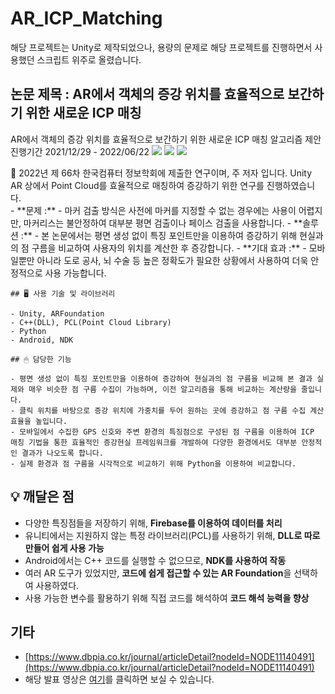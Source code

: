 # AR_ICP_Matching

해당 프로젝트는 Unity로 제작되었으나, 용량의 문제로 해당 프로젝트를 진행하면서 사용했던 스크립트 위주로 올렸습니다.

## 논문 제목 : AR에서 객체의 증강 위치를 효율적으로 보간하기 위한 새로운 ICP 매칭

AR에서 객체의 증강 위치를 효율적으로 보간하기 위한 새로운 ICP 매칭 알고리즘 제안
<br>진행기간 2021/12/29 - 2022/06/22
<img src="https://img.shields.io/badge/Unity-FFFFFF?style=for-the-badge&logo=Unity&logoColor=black">
<img src="https://img.shields.io/badge/Firebase-FFCA28?style=for-the-badge&logo=Firebase&logoColor=black">
<img src="https://img.shields.io/badge/Python-3776AB?style=for-the-badge&logo=Python&logoColor=white">

<aside>
📢 2022년 제 66차  한국컴퓨터 정보학회에 제출한 연구이며, 주 저자 입니다. 
Unity AR 상에서 Point Cloud를 효율적으로 매칭하여 증강하기 위한 연구를 진행하였습니다.

</aside>
- **문제 :**
    - 마커 검출 방식은 사전에 마커를 지정할 수 없는 경우에는 사용이 어렵지만, 마커리스는 불안정하여 대부분 평면 검출이나 페이스 검출을 사용합니다.
    - **솔루션 :**
        - 본 논문에서는 평면 생성 없이 특징 포인트만을 이용하여 증강하기 위해 현실과의 점 구름을 비교하여 사용자의 위치를 계산한 후 증강합니다.
    - **기대 효과 :**
        - 모바일뿐만 아니라 도로 공사, 뇌 수술 등 높은 정확도가 필요한 상황에서 사용하여 더욱 안정적으로 사용 가능합니다.
    
    ## 🖥 사용 기술 및 라이브러리
    
    - Unity, ARFoundation
    - C++(DLL), PCL(Point Cloud Library)
    - Python
    - Android, NDK
    
    ## 🖱 담당한 기능
    
    - 평면 생성 없이 특징 포인트만을 이용하여 증강하여 현실과의 점 구름을 비교해 본 결과 실제와 매우 비슷한 점 구름 수집이 가능하며, 이전 알고리즘을 통해 비교하는 계산량을 줄입니다.
    - 클릭 위치를 바탕으로 증강 위치에 가중치를 두어 원하는 곳에 증강하고 점 구름 수집 계산 효율을 높입니다.
    - 모바일에서 수집한 GPS 신호와 주변 환경의 특징점으로 구성된 점 구름을 이용하여 ICP 매칭 기법을 통한 효율적인 증강현실 프레임워크를 개발하여 다양한 환경에서도 대부분 안정적인 결과가 나오도록 합니다.
    - 실제 환경과 점 구름을 시각적으로 비교하기 위해 Python을 이용하여 비교합니다.

## 💡 깨달은 점

- 다양한 특징점들을 저장하기 위해, **Firebase를 이용하여 데이터를 처리**
- 유니티에서는 지원하지 않는 특정 라이브러리(PCL)를 사용하기 위해, **DLL로 따로 만들어 쉽게 사용 가능**
- Android에서는 C++ 코드를 실행할 수 없으므로, **NDK를 사용하여 작동**
- 여러 AR 도구가 있었지만, **코드에 쉽게 접근할 수 있는 AR Foundation**을 선택하여 사용하였다.
- 사용 가능한 변수를 활용하기 위해 직접 코드를 해석하여 **코드 해석 능력을 향상**
## 기타

- [https://www.dbpia.co.kr/journal/articleDetail?nodeId=NODE11140491](https://www.dbpia.co.kr/journal/articleDetail?nodeId=NODE11140491)
- 해당 발표 영상은 [여기](https://www.youtube.com/watch?v=abS5pY5J6Hg)를 클릭하면 보실 수 있습니다.
